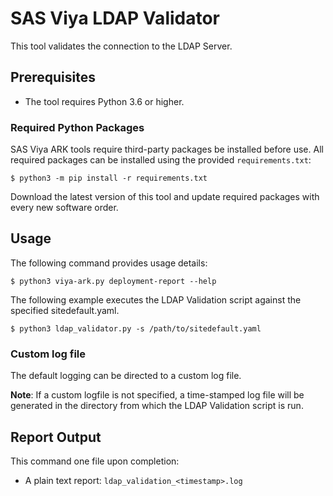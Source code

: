 # SAS Viya LDAP Validator

This tool validates the connection to the LDAP Server.

## Prerequisites
- The tool requires Python 3.6 or higher.  

### Required Python Packages

SAS Viya ARK tools require third-party packages be installed before use. All required packages can be installed using the 
provided `requirements.txt`:

```commandline
$ python3 -m pip install -r requirements.txt
```

Download the latest version of this tool and update required packages with every new software order.

## Usage

The following command provides usage details:

```
$ python3 viya-ark.py deployment-report --help
```
The following example executes the LDAP Validation script against the specified sitedefault.yaml. 

```commandline
$ python3 ldap_validator.py -s /path/to/sitedefault.yaml
```

### Custom log file

The default logging can be directed to a custom log file.

**Note**: If a custom logfile is not specified, a time-stamped log file will be generated in the directory 
from which the LDAP Validation script is run.

## Report Output

This command one file upon completion:

* A plain text report: `ldap_validation_<timestamp>.log`
